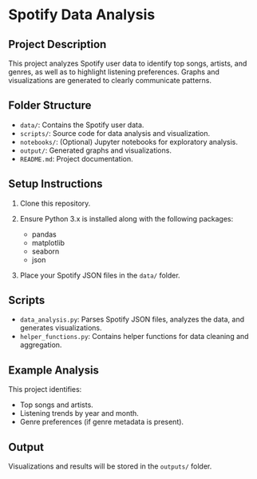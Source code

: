 # Spotify Data Analysis

## Project Description
This project analyzes Spotify user data to identify top songs, artists, and genres, as well as to highlight listening preferences. Graphs and visualizations are generated to clearly communicate patterns.

## Folder Structure
- `data/`: Contains the Spotify user data.
- `scripts/`: Source code for data analysis and visualization.
- `notebooks/`: (Optional) Jupyter notebooks for exploratory analysis.
- `output/`: Generated graphs and visualizations.
- `README.md`: Project documentation.


## Setup Instructions
1. Clone this repository.
2. Ensure Python 3.x is installed along with the following packages:
   - pandas
   - matplotlib
   - seaborn
   - json

3. Place your Spotify JSON files in the `data/` folder.

## Scripts
- `data_analysis.py`: Parses Spotify JSON files, analyzes the data, and generates visualizations.
- `helper_functions.py`: Contains helper functions for data cleaning and aggregation.

## Example Analysis
This project identifies:
- Top songs and artists.
- Listening trends by year and month.
- Genre preferences (if genre metadata is present).

## Output
Visualizations and results will be stored in the `outputs/` folder.

